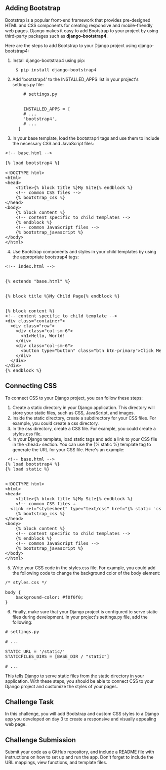 ## Adding Bootstrap

Bootstrap is a popular front-end framework that provides pre-designed HTML and CSS components for creating responsive and mobile-friendly web pages. Django makes it easy to add Bootstrap to your project by using third-party packages such as <b>django-bootstrap4</b>.

Here are the steps to add Bootstrap to your Django project using django-bootstrap4:

1. Install django-bootstrap4 using pip:
<pre>
    $ pip install django-bootstrap4
</pre>
2. Add 'bootstrap4' to the INSTALLED_APPS list in your project's settings.py file:
<pre>
       # settings.py


       INSTALLED_APPS = [
       # ...
       'bootstrap4', 
       # ...
     ]
</pre>
3.  In your base template, load the bootstrap4 tags and use them to include the   necessary CSS and JavaScript files:
<pre>
&lt;!-- base.html -->

{% load bootstrap4 %}

&lt;!DOCTYPE html>
&lt;html>
&lt;head>
    &lt;title>{% block title %}My Site{% endblock %}</title>
    &lt;!-- common CSS files -->
    {% bootstrap_css %}
&lt;/head>
&lt;body>
    {% block content %}
    &lt;!-- content specific to child templates -->
    {% endblock %}
    &lt;!-- common JavaScript files -->
    {% bootstrap_javascript %}
&lt;/body>
&lt;/html>
</pre>

4. Use Bootstrap components and styles in your child templates by using the appropriate bootstrap4 tags:
<pre>
&lt;!-- index.html -->


{% extends "base.html" %}


{% block title %}My Child Page{% endblock %}


{% block content %}
&lt;!-- content specific to child template -->
&lt;div class="container">
  &lt;div class="row">
    &lt;div class="col-sm-6">
      &lt;h1>Hello, World!</h1>
    &lt;/div>
    &lt;div class="col-sm-6">
      &lt;button type="button" class="btn btn-primary">Click Me</button>
    &lt;/div>
  &lt;/div>
&lt;/div>
{% endblock %}
</pre>

## Connecting CSS

  To connect CSS to your Django project, you can follow these steps:
1. Create a static directory in your Django application. This directory will store your static files, such as CSS, JavaScript, and images.
1. Inside the static directory, create a subdirectory for your CSS files. For example, you could create a css directory.
3. In the css directory, create a CSS file. For example, you could create a styles.css file.
4. In your Django template, load static tags and add a link to your CSS file in the &lt;head> section. You can use the {% static %} template tag to generate the URL for your CSS file. Here's an example:
<pre>
 &lt;!-- base.html -->
{% load bootstrap4 %}
{% load static %}


&lt;!DOCTYPE html>
&lt;html>
&lt;head>
    &lt;title>{% block title %}My Site{% endblock %}</title>
    &lt;!-- common CSS files →
  &lt;link rel="stylesheet" type="text/css" href="{% static 'css/styles.css' %}">
    {% bootstrap_css %}
&lt;/head>
&lt;body>
    {% block content %}
    &lt;!-- content specific to child templates -->
    {% endblock %}
    &lt;!-- common JavaScript files -->
    {% bootstrap_javascript %}
&lt;/body>
&lt;/html>
</pre>

5. Write your CSS code in the styles.css file. For example, you could add the following code to change the background color of the body element:
<pre>
/* styles.css */

body {
    background-color: #f0f0f0;
}
</pre>
6. Finally, make sure that your Django project is configured to serve static files during development. In your project's settings.py file, add the following:
<pre>
# settings.py

# ...

STATIC_URL = '/static/'
STATICFILES_DIRS = [BASE_DIR / "static"]

# ...
</pre>
This tells Django to serve static files from the static directory in your application.
With these steps, you should be able to connect CSS to your Django project and customize the styles of your pages.


## Challenge Task

In this challenge,  you will add Bootstrap and custom CSS styles to a Django app you developed on day 3 to create a responsive and visually appealing web page.

## Challenge Submission
Submit your code as a GitHub repository, and include a README file with instructions on how to set up and run the app. Don't forget to include the URL mappings, view functions, and template files.